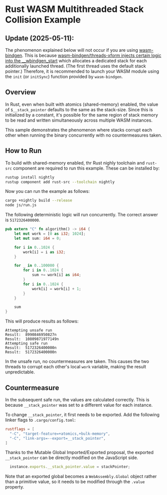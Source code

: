 # Rust WASM Multithreaded Stack Collision Example

## Update (2025-05-11):

The phenomenon explained below will not occur if you are using [wasm-bindgen](https://github.com/rustwasm/wasm-bindgen).
This is because [wasm-bindgen/threads-xform injects certain logic into the __wbindgen_start](https://github.com/rustwasm/wasm-bindgen/blob/c35cc9369d5e0dc418986f7811a0dd702fb33ef9/crates/threads-xform/src/lib.rs#L286-L323) which allocates a dedicated stack for each additionally launched thread. (The first thread uses the default stack pointer.)
Therefore, it is recommended to launch your WASM module using the `init` (or `initSync`) function provided by `wasm-bindgen`.

## Overview

In Rust, even when built with atomics (shared-memory) enabled, the value of `$__stack_pointer` defaults to the same as the stack-size. Since this is initialized by a constant, it's possible for the same region of stack memory to be read and written simultaneously across multiple WASM instances.

This sample demonstrates the phenomenon where stacks corrupt each other when running the binary concurrently with no countermeasures taken.

## How to Run

To build with shared-memory enabled, thr Rust nighly toolchain and `rust-src` component are required to run this example.
These can be installed by:

```sh
rustup install nightly
rustup component add rust-src --toolchain nightly
```

Now you can run the example as follows:

```sh
cargo +nightly build --release
node js/run.js
```

The following deterministic logic will run concurrently. The correct answer is `5172326400000`.

```rs
pub extern "C" fn algorithm() -> i64 {
    let mut work = [0 as i32; 1024];
    let mut sum: i64 = 0;

    for i in 0..1024 {
        work[i] = i as i32;
    }

    for _ in 0..100000 {
        for i in 0..1024 {
            sum += work[i] as i64;
        }
        for i in 0..1024 {
            work[i] = work[i] + 1;
        }
    }

    sum
}
```

This will produce results as follows:

```
Attempting unsafe run
Result:  8990846950827n
Result:  10809871977149n
Attempting safe run
Result:  5172326400000n
Result:  5172326400000n
```

In the unsafe run, no countermeasures are taken. This causes the two threads to corrupt each other's local `work` variable, making the result unpredictable.

## Countermeasure

In the subsequent safe run, the values are calculated correctly. This is because `__stack_pointer` was set to a different value for each instance.

To change `__stack_pointer`, it first needs to be exported.
Add the following linker flags to `.cargo/config.toml`:

```toml
rustflags = [
  "-C", "target-feature=+atomics,+bulk-memory",
  "-C", "link-args=--export=__stack_pointer",
]
```

Thanks to the Mutable Global Imported/Exported proposal, the exported `__stack_pointer` can be directly modified on the JavaScript side.

```javascript
  instance.exports.__stack_pointer.value = stackPointer;
```

Note that an exported global becomes a `WebAssembly.Global` object rather than a primitive value, so it needs to be modified through the `.value` property.